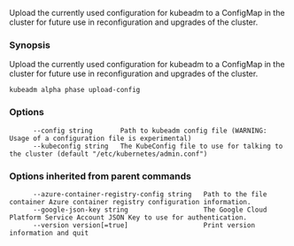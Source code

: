
Upload the currently used configuration for kubeadm to a ConfigMap in the cluster for future use in reconfiguration and upgrades of the cluster.

### Synopsis


Upload the currently used configuration for kubeadm to a ConfigMap in the cluster for future use in reconfiguration and upgrades of the cluster.

```
kubeadm alpha phase upload-config
```

### Options

```
      --config string       Path to kubeadm config file (WARNING: Usage of a configuration file is experimental)
      --kubeconfig string   The KubeConfig file to use for talking to the cluster (default "/etc/kubernetes/admin.conf")
```

### Options inherited from parent commands

```
      --azure-container-registry-config string   Path to the file container Azure container registry configuration information.
      --google-json-key string                   The Google Cloud Platform Service Account JSON Key to use for authentication.
      --version version[=true]                   Print version information and quit
```
